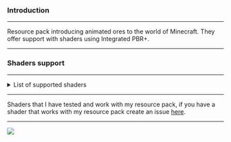 ### Introduction
<hr>

Resource pack introducing animated ores to the world of Minecraft. They offer support with shaders using Integrated PBR+.
<hr>

### Shaders support
<hr>
<details>
<summary>List of supported shaders</summary>

* Chocapic13 V9 (Medium, High, Extreme, Ultra)
* Sildur's Vibrant (Medium, High, Extreme)
* BSL Original
* BSL Classic
* Complementary Reimaged
* Complementary Unbound
* Fast PBR
* Insanity
* MakeUp UltraFast
* AstraLex
* Bloop
* Ebin Resurrected
* Exposa
* Kappa
* Lux V1
* Mellow
* Noble
* Nostalgia
* Opal
* OpenShad Alpha
* Pastel Shaders
* Photon
* Solar Shaders
* UShader
* Vanilla Plus
* Voyager Shaders
</details>
<hr>

Shaders that I have tested and work with my resource pack, if you have a shader that works with my resource pack create an issue [here](https://github.com/raspberrygitq/Animated-Ore-x-LabPBR/issues).
<hr>

![](https://i.imgur.com/XGS8oz4.gif)